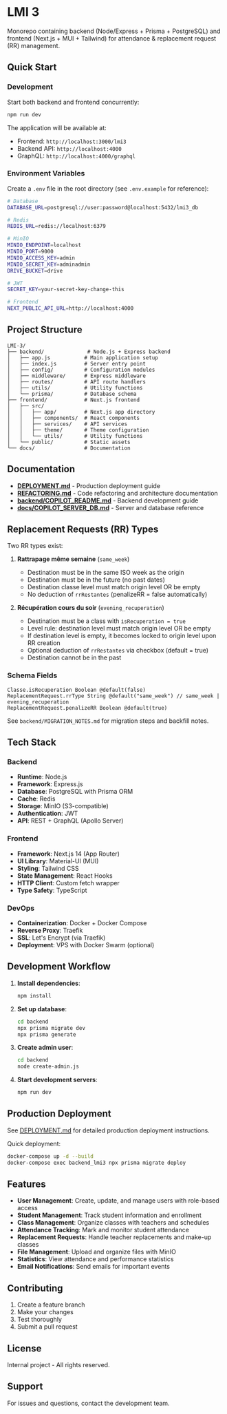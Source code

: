 # LMI 3

Monorepo containing backend (Node/Express + Prisma + PostgreSQL) and frontend (Next.js + MUI + Tailwind) for attendance & replacement request (RR) management.

## Quick Start

### Development

Start both backend and frontend concurrently:

```bash
npm run dev
```

The application will be available at:
- Frontend: `http://localhost:3000/lmi3`
- Backend API: `http://localhost:4000`
- GraphQL: `http://localhost:4000/graphql`

### Environment Variables

Create a `.env` file in the root directory (see `.env.example` for reference):

```bash
# Database
DATABASE_URL=postgresql://user:password@localhost:5432/lmi3_db

# Redis
REDIS_URL=redis://localhost:6379

# MinIO
MINIO_ENDPOINT=localhost
MINIO_PORT=9000
MINIO_ACCESS_KEY=admin
MINIO_SECRET_KEY=adminadmin
DRIVE_BUCKET=drive

# JWT
SECRET_KEY=your-secret-key-change-this

# Frontend
NEXT_PUBLIC_API_URL=http://localhost:4000
```

## Project Structure

```
LMI-3/
├── backend/              # Node.js + Express backend
│   ├── app.js           # Main application setup
│   ├── index.js         # Server entry point
│   ├── config/          # Configuration modules
│   ├── middleware/      # Express middleware
│   ├── routes/          # API route handlers
│   ├── utils/           # Utility functions
│   └── prisma/          # Database schema
├── frontend/            # Next.js frontend
│   ├── src/
│   │   ├── app/         # Next.js app directory
│   │   ├── components/  # React components
│   │   ├── services/    # API services
│   │   ├── theme/       # Theme configuration
│   │   └── utils/       # Utility functions
│   └── public/          # Static assets
└── docs/                # Documentation
```

## Documentation

- **[DEPLOYMENT.md](DEPLOYMENT.md)** - Production deployment guide
- **[REFACTORING.md](REFACTORING.md)** - Code refactoring and architecture documentation
- **[backend/COPILOT_README.md](backend/COPILOT_README.md)** - Backend development guide
- **[docs/COPILOT_SERVER_DB.md](docs/COPILOT_SERVER_DB.md)** - Server and database reference

## Replacement Requests (RR) Types

Two RR types exist:

1. **Rattrapage même semaine** (`same_week`)
   - Destination must be in the same ISO week as the origin
   - Destination must be in the future (no past dates)
   - Destination classe level must match origin level OR be empty
   - No deduction of `rrRestantes` (penalizeRR = false automatically)

2. **Récupération cours du soir** (`evening_recuperation`)
   - Destination must be a class with `isRecuperation = true`
   - Level rule: destination level must match origin level OR be empty
   - If destination level is empty, it becomes locked to origin level upon RR creation
   - Optional deduction of `rrRestantes` via checkbox (default = true)
   - Destination cannot be in the past

### Schema Fields

```prisma
Classe.isRecuperation Boolean @default(false)
ReplacementRequest.rrType String @default("same_week") // same_week | evening_recuperation
ReplacementRequest.penalizeRR Boolean @default(true)
```

See `backend/MIGRATION_NOTES.md` for migration steps and backfill notes.

## Tech Stack

### Backend
- **Runtime**: Node.js
- **Framework**: Express.js
- **Database**: PostgreSQL with Prisma ORM
- **Cache**: Redis
- **Storage**: MinIO (S3-compatible)
- **Authentication**: JWT
- **API**: REST + GraphQL (Apollo Server)

### Frontend
- **Framework**: Next.js 14 (App Router)
- **UI Library**: Material-UI (MUI)
- **Styling**: Tailwind CSS
- **State Management**: React Hooks
- **HTTP Client**: Custom fetch wrapper
- **Type Safety**: TypeScript

### DevOps
- **Containerization**: Docker + Docker Compose
- **Reverse Proxy**: Traefik
- **SSL**: Let's Encrypt (via Traefik)
- **Deployment**: VPS with Docker Swarm (optional)

## Development Workflow

1. **Install dependencies**:
   ```bash
   npm install
   ```

2. **Set up database**:
   ```bash
   cd backend
   npx prisma migrate dev
   npx prisma generate
   ```

3. **Create admin user**:
   ```bash
   cd backend
   node create-admin.js
   ```

4. **Start development servers**:
   ```bash
   npm run dev
   ```

## Production Deployment

See [DEPLOYMENT.md](DEPLOYMENT.md) for detailed production deployment instructions.

Quick deployment:
```bash
docker-compose up -d --build
docker-compose exec backend_lmi3 npx prisma migrate deploy
```

## Features

- **User Management**: Create, update, and manage users with role-based access
- **Student Management**: Track student information and enrollment
- **Class Management**: Organize classes with teachers and schedules
- **Attendance Tracking**: Mark and monitor student attendance
- **Replacement Requests**: Handle teacher replacements and make-up classes
- **File Management**: Upload and organize files with MinIO
- **Statistics**: View attendance and performance statistics
- **Email Notifications**: Send emails for important events

## Contributing

1. Create a feature branch
2. Make your changes
3. Test thoroughly
4. Submit a pull request

## License

Internal project - All rights reserved.

## Support

For issues and questions, contact the development team.
